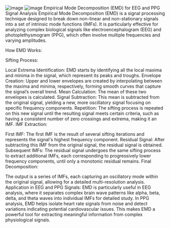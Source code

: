 ![image](https://github.com/user-attachments/assets/786cbdef-2774-49f2-a2de-cc9caaf63e8f)
![image](https://github.com/user-attachments/assets/1959eac0-bb3d-4d0c-bd69-903c92841c7e)
Empirical Mode Decomposition (EMD) for EEG and PPG Signal Analysis
Empirical Mode Decomposition (EMD) is a signal processing technique designed to break down non-linear and non-stationary signals into a set of intrinsic mode functions (IMFs). It is particularly effective for analyzing complex biological signals like electroencephalogram (EEG) and photoplethysmogram (PPG), which often involve multiple frequencies and varying amplitudes.

How EMD Works:

Sifting Process:

Local Extrema Identification: EMD starts by identifying all the local maxima and minima in the signal, which represent its peaks and troughs.
Envelope Creation: Upper and lower envelopes are created by interpolating between the maxima and minima, respectively, forming smooth curves that capture the signal’s overall trend.
Mean Calculation: The mean of these two envelopes is calculated.
Signal Subtraction: This mean is subtracted from the original signal, yielding a new, more oscillatory signal focusing on specific frequency components.
Repetition: The sifting process is repeated on this new signal until the resulting signal meets certain criteria, such as having a consistent number of zero crossings and extrema, making it an IMF.
IMF Extraction:

First IMF: The first IMF is the result of several sifting iterations and represents the signal's highest frequency component.
Residual Signal: After subtracting this IMF from the original signal, the residual signal is obtained.
Subsequent IMFs: The residual signal undergoes the same sifting process to extract additional IMFs, each corresponding to progressively lower frequency components, until only a monotonic residual remains.
Final Decomposition:

The output is a series of IMFs, each capturing an oscillatory mode within the original signal, allowing for a detailed multi-resolution analysis.
Application in EEG and PPG Signals:
EMD is particularly useful in EEG analysis, where it separates complex brain wave patterns like alpha, beta, delta, and theta waves into individual IMFs for detailed study. In PPG analysis, EMD helps isolate heart rate signals from noise and detect variations indicating potential cardiovascular issues. This makes EMD a powerful tool for extracting meaningful information from complex physiological signals.
